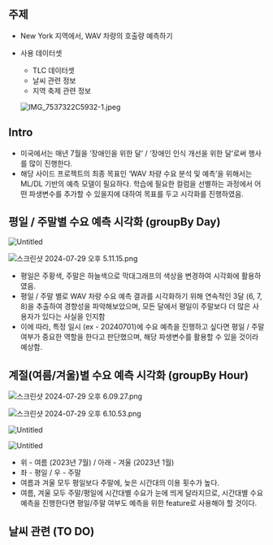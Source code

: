 ## 주제
- New York 지역에서, WAV 차량의 호출량 예측하기
- 사용 데이터셋
    - TLC 데이터셋
    - 날씨 관련 정보
    - 지역 축제 관련 정보
    
    ![IMG_7537322C5932-1.jpeg](https://prod-files-secure.s3.us-west-2.amazonaws.com/d5fbc738-7e70-4fc4-8ccb-71d1fde36e4c/a0d12122-e314-443b-b775-961dcf1c4420/IMG_7537322C5932-1.jpeg)
    

## Intro
- 미국에서는 매년 7월을 ‘장애인을 위한 달’ / ‘장애인 인식 개선을 위한 달’로써 행사를 많이 진행한다.
- 해당 사이드 프로젝트의 최종 목표인 ‘WAV 차량 수요 분석 및 예측’을 위해서는 ML/DL 기반의 예측 모델이 필요하다. 학습에 필요한 컬럼을 선별하는 과정에서 어떤 파생변수를 추가할 수 있을지에 대하여 목표를 두고 시각화를 진행하였음.

## 평일 / 주말별 수요 예측 시각화 (groupBy Day)
![Untitled](https://prod-files-secure.s3.us-west-2.amazonaws.com/d5fbc738-7e70-4fc4-8ccb-71d1fde36e4c/c4f4c817-aca9-45d3-b72d-1e1429582174/Untitled.png)

![스크린샷 2024-07-29 오후 5.11.15.png](https://prod-files-secure.s3.us-west-2.amazonaws.com/d5fbc738-7e70-4fc4-8ccb-71d1fde36e4c/ffa9b943-b29c-41f1-baf2-5a82e4bd1b34/%E1%84%89%E1%85%B3%E1%84%8F%E1%85%B3%E1%84%85%E1%85%B5%E1%86%AB%E1%84%89%E1%85%A3%E1%86%BA_2024-07-29_%E1%84%8B%E1%85%A9%E1%84%92%E1%85%AE_5.11.15.png)

- 평일은 주황색, 주말은 하늘색으로 막대그래프의 색상을 변경하여 시각화에 활용하였음.
- 평일 / 주말 별로 WAV 차량 수요 예측 결과를 시각화하기 위해 연속적인 3달 (6, 7, 8)을 추출하여 경향성을 파악해보았으며, 모든 달에서 평일이 주말보다 더 많은 사용자가 있다는 사실을 인지함
- 이에 따라, 특정 일시 (ex - 20240701)에 수요 예측을 진행하고 싶다면 평일 / 주말 여부가 중요한 역할을 한다고 판단했으며, 해당 파생변수를 활용할 수 있을 것이라 예상함.

## 계절(여름/겨울)별  수요 예측 시각화 (groupBy Hour)
![스크린샷 2024-07-29 오후 6.09.27.png](https://prod-files-secure.s3.us-west-2.amazonaws.com/d5fbc738-7e70-4fc4-8ccb-71d1fde36e4c/4909acc9-b15c-4c38-91ec-2f5668557ab4/%E1%84%89%E1%85%B3%E1%84%8F%E1%85%B3%E1%84%85%E1%85%B5%E1%86%AB%E1%84%89%E1%85%A3%E1%86%BA_2024-07-29_%E1%84%8B%E1%85%A9%E1%84%92%E1%85%AE_6.09.27.png)

![스크린샷 2024-07-29 오후 6.10.53.png](https://prod-files-secure.s3.us-west-2.amazonaws.com/d5fbc738-7e70-4fc4-8ccb-71d1fde36e4c/67444107-9cae-4f52-bc69-5d81fd7a0be6/%E1%84%89%E1%85%B3%E1%84%8F%E1%85%B3%E1%84%85%E1%85%B5%E1%86%AB%E1%84%89%E1%85%A3%E1%86%BA_2024-07-29_%E1%84%8B%E1%85%A9%E1%84%92%E1%85%AE_6.10.53.png)

![Untitled](https://prod-files-secure.s3.us-west-2.amazonaws.com/d5fbc738-7e70-4fc4-8ccb-71d1fde36e4c/4f17faf2-dd4b-47f0-a641-999d79b77402/Untitled.png)

![Untitled](https://prod-files-secure.s3.us-west-2.amazonaws.com/d5fbc738-7e70-4fc4-8ccb-71d1fde36e4c/e77db03b-f04c-4c99-996d-87685f1b2d83/Untitled.png)

- 위 - 여름 (2023년 7월) / 아래 - 겨울 (2023년 1월)
- 좌 - 평일 / 우 - 주말
- 여름과 겨울 모두 평일보다 주말에, 늦은 시간대의 이용 횟수가 높다.
- 여름, 겨울 모두 주말/평일에 시간대별 수요가 눈에 띄게 달라지므로, 시간대별 수요 예측을 진행한다면 평일/주말 여부도 예측을 위한 feature로 사용해야 할 것이다.

## 날씨 관련 (TO DO)